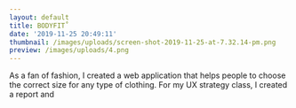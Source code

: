```yaml
---
layout: default
title: BODYFIT˚
date: '2019-11-25 20:49:11'
thumbnail: /images/uploads/screen-shot-2019-11-25-at-7.32.14-pm.png
preview: /images/uploads/4.png
---
```

As a fan of fashion, I created a web application that helps people to choose the correct size for any type of clothing. For my UX strategy class, I created a report and
